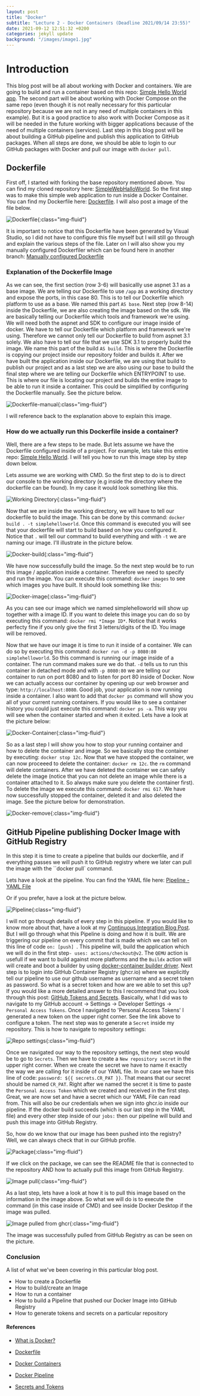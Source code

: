 ```yaml
---
layout: post
title: "Docker"
subtitle: "Lecture 2 - Docker Containers (Deadline 2021/09/14 23:55)"
date: 2021-09-12 12:51:32 +0200
categories: jekyll update
background: "/images/image1.jpg"
---
```


# Introduction

This blog post will be all about working with Docker and containers. We are going to build and run a container based on this repo: [Simple Hello World app](https://github.com/skjohansen/SimpleWebHalloWorld). The second part will be about working with Docker Compose on the same repo (even though it is not really necessary for this particular repository because we are not in any need of multiple containers in this example). But it is a good practice to also work with Docker Compose as it will be needed in the future working with bigger applications because of the need of multiple containers (services). Last step in this blog post will be about building a GitHub pipeline and publish this application to GitHub packages. When all steps are done, we should be able to login to our GitHub packages with Docker and pull our image with `docker pull`.

## Dockerfile

First off, I started with forking the base repository mentioned above. You can find my cloned repository here: [SimpleWebHalloWorld](https://github.com/Orhan92/SimpleWebHalloWorld). So the first step was to make this simple web application to run inside a Docker Container. You can find my Dockerfile here: [Dockerfile](https://github.com/Orhan92/SimpleWebHalloWorld/blob/master/Dockerfile). I will also post a image of the file below.

![Dockerfile](/images/Dokerfile.png){:class="img-fluid"}

It is important to notice that this Dockerfile have been generated by Visual Studio, so I did not have to configure this file myself but I will still go through and explain the various steps of the file. Later on I will also show you my manually configured Dockerfiler which can be found here in another branch: [Manually configured Dockerfile](https://github.com/Orhan92/SimpleWebHalloWorld/blob/dockerfile-manual/Dockerfile)

### Explanation of the Dockerfile Image

As we can see, the first section (row 3-6) will basicallly use aspnet 3.1 as a base image. We are telling our Dockerfile to use `/app` as a working directory and expose the ports, in this case 80. This is to tell our Dockerfile which platform to use as a base. We named this part `AS base`. Next step (row 8-14) inside the Dockerfile, we are also creating the image based on the sdk. We are basically telling our Dockerfile which tools and framework we're using. We will need both the aspnet and SDK to configure our image inside of docker. We have to tell our Dockerfile which platform and framework we're using. Therefore we cannot only tell our Dockerfile to build from aspnet 3.1 solely. We also have to tell our file that we use SDK 3.1 to properly build the image. We name this part of the build `AS build`. This is where the Dockerfile is copying our project inside our repository folder and builds it.
After we have built the application inside our Dockerfile, we are using that build to publish our project and as a last step we are also using our base to build the final step where we are telling our Dockerfile which ENTRYPOINT to use. This is where our file is locating our project and builds the entire image to be able to run it inside a container. This could be simplified by configuring the Dockerfile manually. See the picture below.

![Dockerfile-manual](/images/dockerfile-manual.png){:class="img-fluid"}

I will reference back to the explanation above to explain this image.

### How do we actually run this Dockerfile inside a container?

Well, there are a few steps to be made. But lets assume we have the Dockerfile configured inside of a project. For example, lets take this entire repo: [Simple Hello World](https://github.com/Orhan92/SimpleWebHalloWorld). I will tell you how to run this image step by step down below.

Lets assume we are working with CMD. So the first step to do is to direct our console to the working directory (e.g inside the directory where the dockerfile can be found). In my case it would look something like this.

![Working Directory](/images/workdir.png){:class="img-fluid"}

Now that we are inside the working directory, we will have to tell our dockerfile to build the image. This can be done by this command: `docker build . -t simplehelloworld`. Once this command is executed you will see that your dockerfile will start to build based on how you configured it. Notice that `.` will tell our command to build everything and with `-t` we are naming our image. I'll illustrate in the picture below.

![Docker-build](/images/docker-build.png){:class="img-fluid"}

We have now successfully build the image. So the next step would be to run this image / application inside a container. Therefore we need to specify and run the image. You can execute this command: `docker images` to see which images you have built. It should look something like this:

![Docker-image](/images/docker-image.png){:class="img-fluid"}

As you can see our image which we named simplehelloworld will show up together with a image ID. If you want to delete this image you can do so by executing this command: `docker rmi *Image ID*`. Notice that it works perfecty fine if you only give the first 3 letters/digits of the ID. You image will be removed.

Now that we have our image it is time to run it inside of a container. We can do so by executing this command: `docker run -d -p 8080:80 simplehelloworld`. So this command is running our image inside of a container. The run command makes sure we do that. `-d` tells us to run this container in detached mode and with `-p 8080:80` we are telling our container to run on port 8080 and to listen for port 80 inside of Docker. Now we can actually access our container by opening up our web browser and type: `http://localhost:8080`. Good job, your application is now running inside a container. I also want to add that `docker ps` command will show you all of your current running containers. If you would like to see a container history you could just execute this command: `docker ps -a`. This way you will see when the container started and when it exited. Lets have a look at the picture below:

![Docker-Container](/images/docker-container.png){:class="img-fluid"}

So as a last step I will show you how to stop your running container and how to delete the container and image. So we basically stop the container by executing: `docker stop 12c`. Now that we have stopped the container, we can now proceeed to delete the container: `docker rm 12c`. the `rm` command will delete containers. After we have deleted the container we can safely delete the image (notice that you can not delete an image while there is a container attached to it. So always make sure you delete the container first). To delete the image we execute this command: `docker rmi 617`. We have now successfully stopped the container, deleted it and also deleted the image. See the picture below for demonstration.

![Docker-remove](/images/docker-remove.png){:class="img-fluid"}

## GitHub Pipeline publishing Docker Image with GitHub Registry

In this step it is time to create a pipeline that builds our dockerfile, and if everything passes we will push it to GitHub registry where we later can pull the image with the ``docker pull` command.

Lets have a look at the pipeline. You can find the YAML file here: [Pipeline - YAML File](https://github.com/Orhan92/SimpleWebHalloWorld/blob/master/.github/workflows/pipeline%20build.yml)

Or if you prefer, have a look at the picture below.

![Pipeline](/images/docker-pipeline.png){:class="img-fluid"}

I will not go through details of every step in this pipeline. If you would like to know more about that, have a look at my [Continuous Integration Blog Post](https://orhan92.github.io/jekyll/update/2021/09/08/continuous-integration.html). But I will go through what this Pipeline is doing and how it is built. We are triggering our pipeline on every commit that is made which we can tell on this line of code `on: [push] `. This pipeline will, build the application which we will do in the first step`- uses: actions/checkout@v2`. The `QEMU` action is usefull if we want to build against more platforms and the `Buildx` action will will create and boot a builder by using [docker-container builder driver](https://github.com/docker/buildx/blob/master/docs/reference/buildx_create.md#driver). Next step is to login into GitHub Container Registry (ghcr.io) where we explicitly tell our pipeline to use our github username as username and a secret token as password. So what is a secret token and how are we able to set this up? If you would like a more detailed answer to this I recommend that you look through this post: [GitHub Tokens and Secrets](https://itnext.io/build-ship-github-container-registry-kubernetes-aa06029b3f21#0075). Basically, what I did was to navigate to my GitHub account -> Settings -> Developer Settings -> `Personal Access Tokens`. Once I navigated to 'Personal Access Tokens' I generated a new token on the upper right corner. See the link above to configure a token. The next step was to generate a `Secret` inside my repository. This is how to navigate to repository settings:

![Repo settings](/images/repo-settings.png){:class="img-fluid"}

Once we navigated our way to the repository settings, the next step would be to go to `Secrets`. Then we have to create a `New repository secret` in the upper right corner. When we create the secret we have to name it exactly the way we are calling for it inside of our YAML file. In our case we have this line of code: `password: ${{ secrets.CR_PAT }}`. That means that our secret should be named `CR_PAT`. Right after we named the secret it is time to paste the `Personal Access Token` which we created and received in the first step. Great, we are now set and have a secret which our YAML File can read from. This will also be our credentials when we sign into ghcr.io inside our pipeline. If the docker build succeeds (which is our last step in the YAML file) and every other step inside of our `jobs:` then our pipeline will build and push this image into GitHub Registry.

So, how do we know that our image has been pushed into the registry? Well, we can always check that in our GitHub profile.

![Package](/images/package.png){:class="img-fluid"}

If we click on the package, we can see the README file that is connected to the repository AND how to actually pull this image from GitHub Registry.

![Image pull](/images/img-pull.png){:class="img-fluid"}

As a last step, lets have a look at how it is to pull this image based on the information in the image above. So what we will do is to execute the command (in this case inside of CMD) and see inside Docker Desktop if the image was pulled.

![Image pulled from ghcr](/images/image-pulled.png){:class="img-fluid"}

The image was successfully pulled from GitHub Registry as can be seen on the picture.

### Conclusion

A list of what we've been covering in this particular blog post.

- How to create a Dockerfile
- How to build/create an Image
- How to run a container
- How to build a Pipeline that pushed our Docker Image into GitHub Registry
- How to generate tokens and secrets on a particular repository

#### References

- [What is Docker?](https://medium.com/swlh/what-exactly-is-docker-1dd62e1fde38)

- [Dockerfile](https://softchris.github.io/pages/dotnet-dockerize.html#create-a-dockerfile)

- [Docker Containers](https://codemag.com/Article/2103061/Introduction-to-Containerization-Using-Docker)

- [Docker Pipeline](https://github.com/docker/build-push-action)

- [Secrets and Tokens](https://itnext.io/build-ship-github-container-registry-kubernetes-aa06029b3f21#0075)
